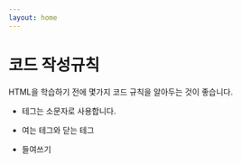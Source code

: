 ```yaml
---
layout: home
---
```


# 코드 작성규칙

HTML을 학습하기 전에 몇가지 코드 규칙을 알아두는 것이 좋습니다.

* 테그는 소문자로 사용합니다.

* 여는 테그와 닫는 테그

* 들여쓰기